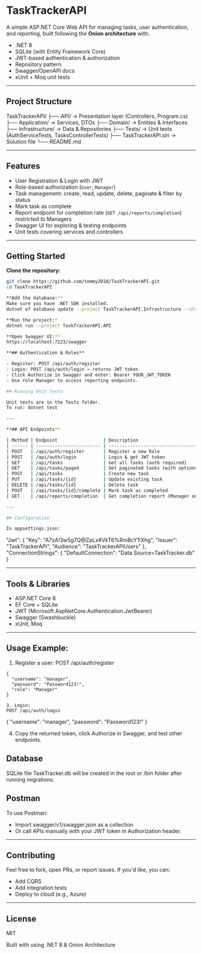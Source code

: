 # TaskTrackerAPI

A simple ASP.NET Core Web API for managing tasks, user authentication, and reporting, built following the **Onion architecture** with:
- .NET 8
- SQLite (with Entity Framework Core)
- JWT-based authentication & authorization
- Repository pattern
- Swagger/OpenAPI docs
- xUnit + Moq unit tests

---

## Project Structure
TaskTrackerAPI/
├── API/ → Presentation layer (Controllers, Program.cs)
├── Application/ → Services, DTOs
├── Domain/ → Entities & Interfaces
├── Infrastructure/ → Data & Repositories
├── Tests/ → Unit tests (AuthServiceTests, TasksControllerTests)
├── TaskTrackerAPI.sln → Solution file
└── README.md

---

## Features

- User Registration & Login with JWT
- Role-based authorization (`User`, `Manager`)
- Task management: create, read, update, delete, paginate & filter by status
- Mark task as complete
- Report endpoint for completion rate (`GET /api/reports/completion`) restricted to Managers
- Swagger UI for exploring & testing endpoints
- Unit tests covering services and controllers

---

## Getting Started

**Clone the repository:**
```bash
git clone https://github.com/temmy2010/TaskTrackerAPI.git
cd TaskTrackerAPI

**Add the database:**
Make sure you have .NET SDK installed.
dotnet ef database update --project TaskTrackerAPI.Infrastructure --startup-project TaskTrackerAPI.API

**Run the project:*
dotnet run --project TaskTrackerAPI.API

**Open Swagger UI:**
https://localhost:7223/swagger

**## Authentication & Roles**

- Register: POST /api/auth/register
- Login: POST /api/auth/login → returns JWT token
- Click Authorize in Swagger and enter: Bearer YOUR_JWT_TOKEN
- Use role Manager to access reporting endpoints.

## Running Unit Tests

Unit tests are in the Tests folder.
To run: dotnet test

---

**## API Endpoints**

| Method | Endpoint                 | Description                                |
| ------ | ------------------------ | ------------------------------------------ |
| POST   | /api/auth/register       | Register a new Role                        |
| POST   | /api/auth/login          | Login & get JWT token                      |
| GET    | /api/tasks               | Get all tasks (auth required)              |
| GET    | /api/tasks/paged         | Get paginated tasks (with optional status) |
| POST   | /api/tasks               | Create new task                            |
| PUT    | /api/tasks/{id}          | Update existing task                       |
| DELETE | /api/tasks/{id}          | Delete task                                |
| POST   | /api/tasks/{id}/complete | Mark task as completed                     |
| GET    | /api/reports/completion  | Get completion report (Manager only)       |

---

## Configuration

In appsettings.json:
```
"Jwt": {
  "Key": "A7zA!3w5g7Q@ZpLx#VkT6%RmBcY1!Xhg",
  "Issuer": "TaskTrackerAPI",
  "Audience": "TaskTrackerAPIUsers"
},
"ConnectionStrings": {
  "DefaultConnection": "Data Source=TaskTracker.db"
}

---

## Tools & Libraries
- ASP.NET Core 8
- EF Core + SQLite
- JWT (Microsoft.AspNetCore.Authentication.JwtBearer)
- Swagger (Swashbuckle)
- xUnit, Moq

---

## Usage Example:
1. Register a user:
POST /api/auth/register
```
{
  "username": "manager",
  "password": "Password123!",
  "role": "Manager"
}

3. Login:
POST /api/auth/login
```
{
  "username": "manager",
  "password": "Password123!"
}

4. Copy the returned token, click Authorize in Swagger, and test other endpoints.

## Database
SQLite file TaskTracker.db will be created in the root or /bin folder after running migrations.

## Postman
To use Postman:
- Import swagger/v1/swagger.json as a collection
- Or call APIs manually with your JWT token in Authorization header.

---

## Contributing
Feel free to fork, open PRs, or report issues. If you'd like, you can:
- Add CQRS
- Add integration tests
- Deploy to cloud (e.g., Azure)

---

## License
MIT

Built with using .NET 8 & Onion Architecture
